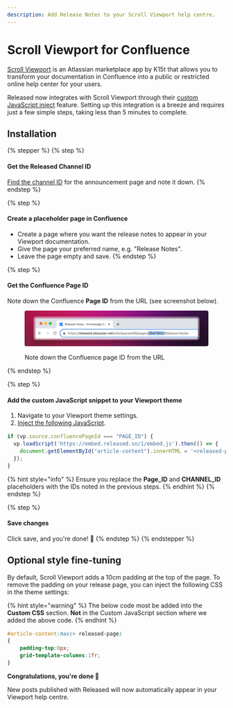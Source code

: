 ```yaml
---
description: Add Release Notes to your Scroll Viewport help centre.
---
```


# Scroll Viewport for Confluence

[Scroll Viewport](https://marketplace.atlassian.com/apps/1211636/scroll-viewport-for-confluence?tab=overview\&hosting=cloud) is an Atlassian marketplace app by K15t that allows you to transform your documentation in Confluence into a public or restricted online help center for your users.&#x20;

Released now integrates with Scroll Viewport through their [custom JavaScript inject](https://help.k15t.com/scroll-viewport/inject-custom-javascript) feature. Setting up this integration is a breeze and requires just a few simple steps, taking less than 5 minutes to complete.

## Installation&#x20;

{% stepper %}
{% step %}
#### Get the Released Channel ID

[Find the channel ID](../../resources/how-tos/finding-the-channel-id.md) for the announcement page and note it down.&#x20;
{% endstep %}

{% step %}
#### Create a placeholder page in Confluence&#x20;

* Create a page where you want the release notes to appear in your Viewport documentation.&#x20;
* Give the page your preferred name, e.g. "Release Notes".&#x20;
* Leave the page empty and save.&#x20;
{% endstep %}

{% step %}
#### Get the Confluence Page ID

Note down the Confluence **Page ID** from the URL (see screenshot below).

<figure><img src="../../.gitbook/assets/Confluence PageID.png" alt=""><figcaption><p>Note down the Confluence page ID from the URL</p></figcaption></figure>
{% endstep %}

{% step %}
#### Add the custom JavaScript snippet to your Viewport theme

1. Navigate to your Viewport theme settings.
2. [Inject the following JavaScript](https://help.k15t.com/scroll-viewport/inject-custom-javascript).&#x20;

```javascript
if (vp.source.confluencePageId === "PAGE_ID") {
  vp.loadScript('https://embed.released.so/1/embed.js').then(() => {
    document.getElementById("article-content").innerHTML = '<released-page channel-id="CHANNEL_ID" color-scheme="light" color-scheme="light" top-offset="80px" color-primary="#FFF"></released-page>'
  });
}
```

{% hint style="info" %}
Ensure you replace the **Page\_ID** and **CHANNEL\_ID** placeholders with the IDs noted in the previous steps.&#x20;
{% endhint %}
{% endstep %}

{% step %}
#### Save changes

Click save, and you're done! :tada:
{% endstep %}
{% endstepper %}

## Optional style fine-tuning&#x20;

By default, Scroll Viewport adds a 10cm padding at the top of the page. To remove the padding on your release page, you can inject the following CSS in the theme settings:

{% hint style="warning" %}
The below code most be added into the **Custom CSS** section. **Not** in the Custom JavaScript section where we added the above code.&#x20;
{% endhint %}

```css
#article-content:has(> released-page)
{
    padding-top:0px;
    grid-template-columns:1fr;
}
```



**Congratulations, you're done 🎉**

New posts published with Released will now automatically appear in your Viewport help centre.&#x20;
